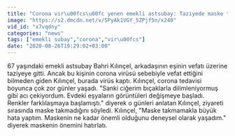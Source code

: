 ```yaml
---
title: "Corona vir\u00fcs\u00fc yenen emekli astsubay: Taziyede maske takmamakla hata yapt\u0131m"
image: "https://s2.dmcdn.net/v/SPyAk1VGY_5ZPjf5n/x240"
vid_id: "x7vqdny"
categories: "news"
tags: ["emekli subay","corona","vir\u00fcs"]
date: "2020-08-26T19:29:02+03:00"
---
```

67 yaşındaki emekli astsubay Bahri Kılınçel, arkadaşının eşinin vefatı üzerine taziyeye gitti. Ancak bu kişinin corona virüsü sebebiyle vefat ettiğini bilmeden giden Kılınçel, burada virüs kaptı. Kılınçel, corona tedavisi boyunca çok zor günler yaşadı. &quot;Sanki ciğerim bıçaklarla dilimleniyormuş gibi acı çekiyordum. Evdeki eşyaların görüntüleri değişmeye başladı. Renkler farklılaşmaya başlamıştı.&quot; diyerek o günleri anlatan Kılınçel, ziyareti sırasında maske takmadığını söyledi. Kılınçel, &quot;Maske takmamakla büyük hata yaptım. Maskenin ne kadar önemli olduğunu deneysel olarak yaşadım.&quot; diyerek maskenin önemini hatırlatı.
